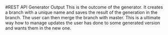 #REST API Generator Output
This is the outcome of the generator. It creates a branch with a unique name and saves the result of the generation in the branch. The user can then merge the branch with master. This is a ultimate way how to manage updates the user has done to some generated version and wants them in the new one.